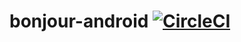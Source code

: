 # bonjour-android [![CircleCI](https://circleci.com/gh/andraskurucz/bonjour-android.svg?style=svg)](https://circleci.com/gh/andraskurucz/bonjour-android)

